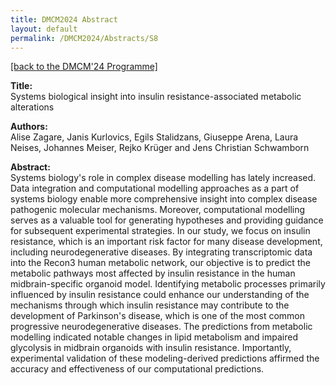 ```yaml
---
title: DMCM2024 Abstract
layout: default
permalink: /DMCM2024/Abstracts/S8
---
```


[[back to the DMCM'24 Programme]](https://disease-maps.org/DMCM2024/programme/)

**Title:** \
Systems biological insight into insulin resistance-associated  metabolic alterations

**Authors:** \
Alise Zagare, Janis Kurlovics, Egils Stalidzans, Giuseppe Arena, Laura Neises, Johannes Meiser, Rejko Krüger and Jens Christian Schwamborn

**Abstract:** \
Systems biology's role in complex disease modelling has lately increased. Data integration and computational modelling approaches as a part of systems biology enable more comprehensive insight into complex disease pathogenic molecular mechanisms. Moreover, computational modelling serves as a valuable tool for generating hypotheses and providing guidance for subsequent experimental strategies. In our study, we focus on insulin resistance, which is an important risk factor for many disease development, including neurodegenerative diseases. By integrating transcriptomic data into the Recon3 human metabolic network, our objective is to predict the metabolic pathways most affected by insulin resistance in the human midbrain-specific organoid model. Identifying metabolic processes primarily influenced by insulin resistance could enhance our understanding of the mechanisms through which insulin resistance may contribute to the development of Parkinson's disease, which is one of the most common progressive neurodegenerative diseases. The predictions from metabolic modelling indicated notable changes in lipid metabolism and impaired glycolysis in midbrain organoids with insulin resistance. Importantly, experimental validation of these modeling-derived predictions affirmed the accuracy and effectiveness of our computational predictions.

